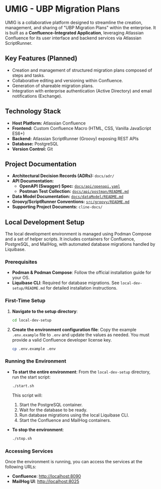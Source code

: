 # UMIG - UBP Migration Plans

UMIG is a collaborative platform designed to streamline the creation, management, and sharing of "UBP Migration Plans" within the enterprise. It is built as a **Confluence-Integrated Application**, leveraging Atlassian Confluence for its user interface and backend services via Atlassian ScriptRunner.

## Key Features (Planned)

*   Creation and management of structured migration plans composed of steps and tasks.
*   Collaborative editing and versioning within Confluence.
*   Generation of shareable migration plans.
*   Integration with enterprise authentication (Active Directory) and email notifications (Exchange).

## Technology Stack

*   **Host Platform:** Atlassian Confluence
*   **Frontend:** Custom Confluence Macro (HTML, CSS, Vanilla JavaScript ES6+)
*   **Backend:** Atlassian ScriptRunner (Groovy) exposing REST APIs
*   **Database:** PostgreSQL
*   **Version Control:** Git

## Project Documentation

*   **Architectural Decision Records (ADRs):** `docs/adr/`
*   **API Documentation:**
    *   **OpenAPI (Swagger) Spec:** [`docs/api/openapi.yaml`](docs/api/openapi.yaml)
    *   **Postman Test Collection:** [`docs/api/postman/README.md`](docs/api/postman/README.md)
*   **Data Model Documentation:** [`docs/dataModel/README.md`](docs/dataModel/README.md)
*   **Groovy/ScriptRunner Conventions:** [`src/groovy/README.md`](src/groovy/README.md)
*   **Supporting Project Documents:** `cline-docs/`

## Local Development Setup

The local development environment is managed using Podman Compose and a set of helper scripts. It includes containers for Confluence, PostgreSQL, and MailHog, with automated database migrations handled by Liquibase.

### Prerequisites

*   **Podman & Podman Compose**: Follow the official installation guide for your OS.
*   **Liquibase CLI**: Required for database migrations. See `local-dev-setup/README.md` for detailed installation instructions.

### First-Time Setup

1.  **Navigate to the setup directory**:
    ```sh
    cd local-dev-setup
    ```

2.  **Create the environment configuration file**:
    Copy the example `.env.example` file to `.env` and update the values as needed. You must provide a valid Confluence developer license key.
    ```sh
    cp .env.example .env
    ```

### Running the Environment

*   **To start the entire environment**:
    From the `local-dev-setup` directory, run the start script:
    ```sh
    ./start.sh
    ```
    This script will:
    1.  Start the PostgreSQL container.
    2.  Wait for the database to be ready.
    3.  Run database migrations using the local Liquibase CLI.
    4.  Start the Confluence and MailHog containers.

*   **To stop the environment**:
    ```sh
    ./stop.sh
    ```

### Accessing Services

Once the environment is running, you can access the services at the following URLs:

*   **Confluence**: [http://localhost:8090](http://localhost:8090)
*   **MailHog UI**: [http://localhost:8025](http://localhost:8025)
